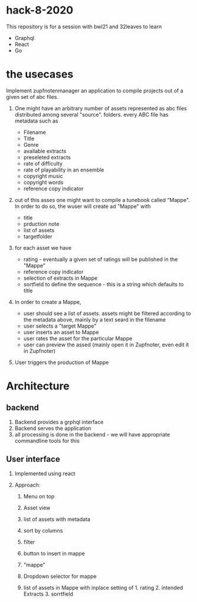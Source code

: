 # hack-8-2020

This repository is for a session with bwl21 and 32leaves to learn

* Graphql
* React
* Go


# the usecases

Implement zupfnotenmanager an application to compile projects out of a given set of abc files.

1. One might have an arbitrary number of assets represented as abc files distributed among several "source". folders. every ABC file has metadata such as
   * Filename
   * Title
   * Genre
   * available extracts
   * preseleted extracts
   * rate of difficulty
   * rate of playability in an ensemble
   * copyright music
   * copyright words
   * reference copy indicator
   
2. out of this asses one might want to compile a tunebook called "Mappe". In order to do so, the wuser will create ad "Mappe" with

   * title
   * prduction note
   * list of assets
   * targetfolder
   
3. for each asset we have

   * rating - eventually a given set of ratings will be published in the "Mappe"
   * reference copy indicator
   * selection of extracts in Mappe
   * sortfield to define the sequence - this is a string which defaults to title
   
4. In order to create a Mappe, 

   * user should see a list of assets. assets might be filtered according to the metadata above, mainly by a text seard in the filename
   * user selects a "target Mappe"
   * user inserts an asset to Mappe
   * user rates the asset for the particular Mappe
   * user can preview the assed (mainly open it in Zupfnoter, even edit it in Zupfnoter)
   
5. User triggers the production of Mappe


# Architecture

## backend

1. Backend provides a grphql interface
2. Backend serves the application
3. all processing is done in the backend - we will have appropriate commandline tools for this

## User interface

1. Implemented using react

2. Approach:

    1. Menu on top
    2. Asset view
      1. list of assets with metadata
      2. sort by columns
      3. filter
      4. button to insert in mappe

    4. "mappe"
      1. Dropdown selector for mappe
      2. list of assets in Mappe with inplace setting of 
        1. rating
        2. intended Extracts
        3. sorrtfield
        
        
  






   
   

